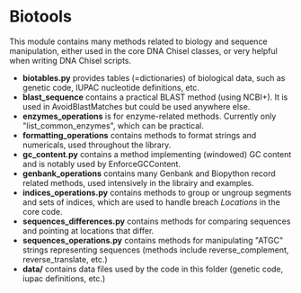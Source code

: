# Biotools

This module contains many methods related to biology and sequence manipulation,
either used in the core DNA Chisel classes, or very helpful when writing
DNA Chisel scripts.


- **biotables.py** provides tables (=dictionaries) of biological data, such as genetic code, IUPAC nucleotide definitions, etc.
- **blast_sequence** contains a practical BLAST method (using NCBI+). It is used in AvoidBlastMatches but could be used anywhere else.
- **enzymes_operations** is for enzyme-related methods. Currently only "list_common_enzymes", which can be practical.
- **formatting_operations** contains methods to format strings and numericals, used throughout the library.
- **gc_content.py** contains a method implementing (windowed) GC content and is notably used by EnforceGCContent.
- **genbank_operations** contains many Genbank and Biopython record related methods, used intensively in the librairy and examples.
- **indices_operations.py** contains methods to group or ungroup segments and sets of indices, which are used to handle breach *Locations* in the core code.
- **sequences_differences.py** contains methods for comparing sequences and pointing at locations that differ.
- **sequences_operations.py** contains methods for manipulating "ATGC" strings representing sequences (methods include reverse_complement, reverse_translate, etc.)
- **data/** contains data files used by the code in this folder (genetic code, iupac definitions, etc.)